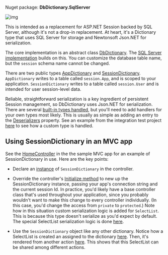 Nuget package: **DbDictionary.SqlServer**

![img](https://ci.appveyor.com/api/projects/status/89mobj56wvosogvm?svg=true)

This is intended as a replacement for ASP.NET Session backed by SQL Server, although it's not a drop-in replacement. At heart, it's a  Dictionary type that uses SQL Server for storage and Newtonsoft Json.NET for serialization.

The core implementation is an abstract class [DbDictionary](https://github.com/adamosoftware/SessionData/blob/master/SessionData.SqlServer/DbDictionary.cs). The [SQL Server implementation](https://github.com/adamosoftware/SessionData/blob/master/SessionData.SqlServer/SqlServer/SqlServerDictionary.cs) builds on this. You can customize the database table name, but the `session` schema name cannot be changed.

There are two public types [AppDictionary](https://github.com/adamosoftware/SessionData/blob/master/SessionData.SqlServer/AppDictionary.cs) and [SessionDictionary](https://github.com/adamosoftware/SessionData/blob/master/SessionData.SqlServer/SessionDictionary.cs). `AppDictionary` writes to a table called `session.App`, and is scoped to your application. `SessionDictionary` writes to a table called `session.User` and is intended for user session-level data.

Reliable, straightforward serialization is a key ingredient of persistent Session management, so DbDictionary uses Json.NET for serialization. There are several [built-in types handled](https://github.com/adamosoftware/SessionData/blob/master/SessionData.SqlServer/DbDictionary.cs#L15), but you'll need to add handlers for your own types most likely. This is usually as simple as adding an entry to the [Deserializers](https://github.com/adamosoftware/SessionData/blob/master/SessionData.SqlServer/DbDictionary.cs#L51) property. See an example from the integration test project [here](https://github.com/adamosoftware/SessionData/blob/master/Tests/SqlServerDictionaryTests.cs#L110) to see how a custom type is handled.

## Using SessionDictionary in an MVC app

See the [HomeController](https://github.com/adamosoftware/SessionData/blob/master/SessionData.Mvc/Controllers/HomeController.cs) in the the sample MVC app for an example of SessionDictionary in use. Here are the key points:

- Declare an [instance](https://github.com/adamosoftware/SessionData/blob/master/SessionData.Mvc/Controllers/HomeController.cs#L13) of `SessionDictionary` in the controller.

- Override the controller's [Initialize method](https://github.com/adamosoftware/SessionData/blob/master/SessionData.Mvc/Controllers/HomeController.cs#L15) to new up the SessionDictionary instance, passing your app's connection string and the current session Id. In practice, you'd likely have a base controller class that's used throughout your application, since you probably wouldn't want to make this change to every controller individually. (In this case, you'd change the access from `private` to `protected`.) Note how in this situation custom serialization logic is added for `SelectList`. This is because this type doesn't serialize as you'd expect by default. The special SelectList serialization logic is done [here](https://github.com/adamosoftware/SessionData/blob/master/SessionData.Mvc/Classes/SelectListSerializer.cs).

- Use the `SessionDictionary` object like any other dictionary. Notice how a SelectList is created an assigned to the dictionary [here](https://github.com/adamosoftware/SessionData/blob/master/SessionData.Mvc/Controllers/HomeController.cs#L34). Then, it's rendered from another action [here](https://github.com/adamosoftware/SessionData/blob/master/SessionData.Mvc/Controllers/HomeController.cs#L43). This shows that this SelectList can be shared among different actions.
